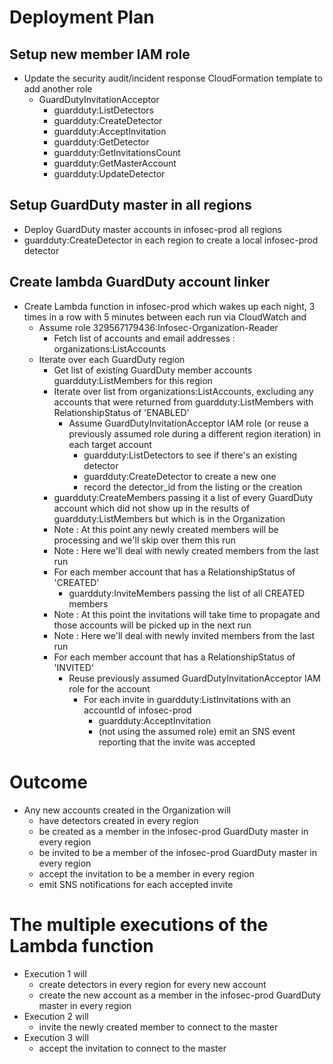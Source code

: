 # Deployment Plan

## Setup new member IAM role

* Update the security audit/incident response CloudFormation template to add
  another role
  * GuardDutyInvitationAcceptor
    * guardduty:ListDetectors
    * guardduty:CreateDetector
    * guardduty:AcceptInvitation
    * guardduty:GetDetector
    * guardduty:GetInvitationsCount
    * guardduty:GetMasterAccount
    * guardduty:UpdateDetector

## Setup GuardDuty master in all regions
    
* Deploy GuardDuty master accounts in infosec-prod all regions
* guardduty:CreateDetector in each region to create a local infosec-prod detector

## Create lambda GuardDuty account linker

* Create Lambda function in infosec-prod which wakes up each night, 3 times in a
 row with 5 minutes between each run via CloudWatch and
    * Assume role 329567179436:Infosec-Organization-Reader
        * Fetch list of accounts and email addresses : organizations:ListAccounts
    * Iterate over each GuardDuty region
        * Get list of existing GuardDuty member accounts guardduty:ListMembers
        for this region
        * Iterate over list from organizations:ListAccounts, excluding any accounts
        that were returned from guardduty:ListMembers with RelationshipStatus of
        'ENABLED'
          * Assume GuardDutyInvitationAcceptor IAM role (or reuse a previously
          assumed role during a different region iteration) in each target account
            * guardduty:ListDetectors to see if there's an existing detector
            * guardduty:CreateDetector to create a new one
            * record the detector_id from the listing or the creation
        * guardduty:CreateMembers passing it a list of every GuardDuty
        account which did not show up in the results of guardduty:ListMembers but
        which is in the Organization
        * Note : At this point any newly created members will be processing and
        we'll skip over them this run
        * Note : Here we'll deal with newly created members from the last run
        * For each member account that has a RelationshipStatus of 'CREATED'
            * guardduty:InviteMembers passing the list of all CREATED members
        * Note : At this point the invitations will take time to propagate and those
        accounts will be picked up in the next run
        * Note : Here we'll deal with newly invited members from the last run
        * For each member account that has a RelationshipStatus of 'INVITED'
            * Reuse previously assumed GuardDutyInvitationAcceptor IAM role for the
            account
                * For each invite in guardduty:ListInvitations with an accountId of
                infosec-prod
                    * guardduty:AcceptInvitation
                    * (not using the assumed role) emit an SNS event reporting that
                    the invite was accepted

# Outcome

* Any new accounts created in the Organization will
  * have detectors created in every region
  * be created as a member in the infosec-prod GuardDuty master in every region
  * be invited to be a member of the infosec-prod GuardDuty master in every region
  * accept the invitation to be a member in every region
  * emit SNS notifications for each accepted invite

# The multiple executions of the Lambda function

* Execution 1 will
  * create detectors in every region for every new account
  * create the new account as a member in the infosec-prod GuardDuty master in every region
* Execution 2 will
  * invite the newly created member to connect to the master
* Execution 3 will
  * accept the invitation to connect to the master

